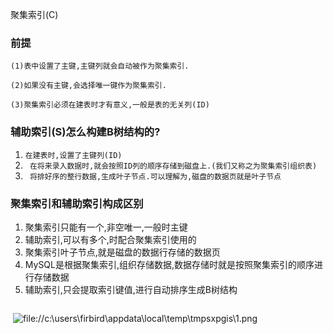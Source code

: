 聚集索引(C)

###  前提

`(1)表中设置了主键,主键列就会自动被作为聚集索引.`

`(2)如果没有主键,会选择唯一键作为聚集索引.`

`(3)聚集索引必须在建表时才有意义,一般是表的无关列(ID)`

### 辅助索引(S)怎么构建B树结构的?

1. `在建表时,设置了主键列(ID)`
2. ` 在将来录入数据时,就会按照ID列的顺序存储到磁盘上.(我们又称之为聚集索引组织表)`
3. ` 将排好序的整行数据,生成叶子节点.可以理解为,磁盘的数据页就是叶子节点`

###  聚集索引和辅助索引构成区别

1. 聚集索引只能有一个,非空唯一,一般时主键
2. 辅助索引,可以有多个,时配合聚集索引使用的
3. 聚集索引叶子节点,就是磁盘的数据行存储的数据页
4. MySQL是根据聚集索引,组织存储数据,数据存储时就是按照聚集索引的顺序进行存储数据
5. 辅助索引,只会提取索引键值,进行自动排序生成B树结构

```markdown

```

​           ![file://c:\users\firbird\appdata\local\temp\tmpsxpgis\1.png](https://i.loli.net/2020/08/06/5A28dYfqOHBMgnD.png)